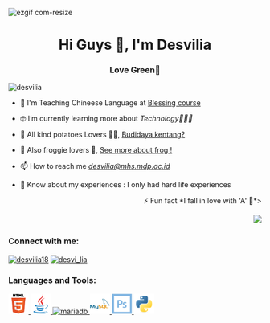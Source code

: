 ![ezgif com-resize](https://user-images.githubusercontent.com/126872569/223806020-d17f400f-bfc9-48c9-bf6b-f70d204a64d9.gif)


<h1 align="center">Hi Guys 👋, I'm Desvilia</h1>
<h3 align="center">Love Green💚</h3>

<p align="left"> <img src="https://komarev.com/ghpvc/?username=desvilia&label=Profile%20views&color=0e75b6&style=flat" alt="desvilia" /> </p>

- 🔭 I'm Teaching Chineese Language at [Blessing course](https://blessing-dempo.business.site/)

- 🤓 I’m currently learning more about *Technology👩🏻‍💻*

- 🍴 All kind potatoes Lovers 🍟🥔, [Budidaya kentang?](http://cybex.pertanian.go.id/mobile/artikel/89978/Langkah-Langkah--Budidaya-Kentang-/)

- 🐸 Also froggie lovers 💚, [See more about frog !](https://www.amphibianlife.com/frog-facts-for-kids/)

- 📫 How to reach me *desvilia@mhs.mdp.ac.id*

- 📄 Know about my experiences : I only had hard life experiences

<p align="right"> ⚡ Fun fact *I fall in love with 'A' 🤍*></p>

<p align="right"><img src="https://user-images.githubusercontent.com/126872569/223807130-ad7c4803-687f-4622-a560-b778a1af14b4.gif"></p>

<h3 align="left">Connect with me:</h3>
<p align="left">
<a href="https://twitter.com/desvilia18" target="blank"><img align="center" src="https://raw.githubusercontent.com/rahuldkjain/github-profile-readme-generator/master/src/images/icons/Social/twitter.svg" alt="desvilia18" height="30" width="40" /></a>
<a href="https://instagram.com/desvi_lia" target="blank"><img align="center" src="https://raw.githubusercontent.com/rahuldkjain/github-profile-readme-generator/master/src/images/icons/Social/instagram.svg" alt="desvi_lia" height="30" width="40" /></a>
</p>

<h3 align="left">Languages and Tools:</h3>
<p align="left"> <a href="https://www.w3.org/html/" target="_blank" rel="noreferrer"> <img src="https://raw.githubusercontent.com/devicons/devicon/master/icons/html5/html5-original-wordmark.svg" alt="html5" width="40" height="40"/> </a> <a href="https://www.java.com" target="_blank" rel="noreferrer"> <img src="https://raw.githubusercontent.com/devicons/devicon/master/icons/java/java-original.svg" alt="java" width="40" height="40"/> </a> <a href="https://mariadb.org/" target="_blank" rel="noreferrer"> <img src="https://www.vectorlogo.zone/logos/mariadb/mariadb-icon.svg" alt="mariadb" width="40" height="40"/> </a> <a href="https://www.mysql.com/" target="_blank" rel="noreferrer"> <img src="https://raw.githubusercontent.com/devicons/devicon/master/icons/mysql/mysql-original-wordmark.svg" alt="mysql" width="40" height="40"/> </a> <a href="https://www.photoshop.com/en" target="_blank" rel="noreferrer"> <img src="https://raw.githubusercontent.com/devicons/devicon/master/icons/photoshop/photoshop-line.svg" alt="photoshop" width="40" height="40"/> </a> <a href="https://www.python.org" target="_blank" rel="noreferrer"> <img src="https://raw.githubusercontent.com/devicons/devicon/master/icons/python/python-original.svg" alt="python" width="40" height="40"/> </a> </p>
